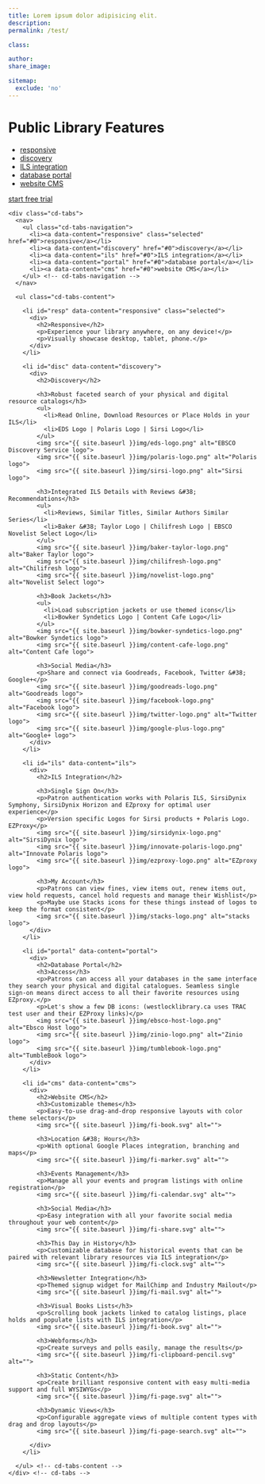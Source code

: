 ```yaml
---
title: Lorem ipsum dolor adipisicing elit.
description:
permalink: /test/

class:

author:
share_image:

sitemap:
  exclude: 'no'
---
```





<div class="page--full">
  <div class="page--half public">
    <div class="section--content">
      <h1>Public Library Features</h1>
      <ul class="list-double">
        <li><a href="#resp">responsive</a></li>
        <li><a href="#disc">discovery</a></li>
        <li><a href="#ils">ILS integration</a></li>
        <li><a href="#portal">database portal</a></li>
        <li><a href="#cms">website CMS</a></li>
      </ul>
      <p><a href="/free-trial/" class="btn" data-type="page-transition">start free trial</a></p>
    </div> <!-- .section-content -->

  </div> <!-- .page-half -->

  <div class="page--half">

    <div class="cd-tabs">
      <nav>
        <ul class="cd-tabs-navigation">
          <li><a data-content="responsive" class="selected" href="#0">responsive</a></li>
          <li><a data-content="discovery" href="#0">discovery</a></li>
          <li><a data-content="ils" href="#0">ILS integration</a></li>
          <li><a data-content="portal" href="#0">database portal</a></li>
          <li><a data-content="cms" href="#0">website CMS</a></li>
        </ul> <!-- cd-tabs-navigation -->
      </nav>

      <ul class="cd-tabs-content">

        <li id="resp" data-content="responsive" class="selected">
          <div>
            <h2>Responsive</h2>
            <p>Experience your library anywhere, on any device!</p>
            <p>Visually showcase desktop, tablet, phone.</p>
          </div>
        </li>

        <li id="disc" data-content="discovery">
          <div>
            <h2>Discovery</h2>

            <h3>Robust faceted search of your physical and digital resource catalogs</h3>
            <ul>
              <li>Read Online, Download Resources or Place Holds in your ILS</li>
              <li>EDS Logo | Polaris Logo | Sirsi Logo</li>
            </ul>
            <img src="{{ site.baseurl }}img/eds-logo.png" alt="EBSCO Discovery Service logo">
            <img src="{{ site.baseurl }}img/polaris-logo.png" alt="Polaris logo">
            <img src="{{ site.baseurl }}img/sirsi-logo.png" alt="Sirsi logo">

            <h3>Integrated ILS Details with Reviews &#38; Recommendations</h3>
            <ul>
              <li>Reviews, Similar Titles, Similar Authors Similar Series</li>
              <li>Baker &#38; Taylor Logo | Chilifresh Logo | EBSCO Novelist Select Logo</li>
            </ul>
            <img src="{{ site.baseurl }}img/baker-taylor-logo.png" alt="Baker Taylor logo">
            <img src="{{ site.baseurl }}img/chilifresh-logo.png" alt="Chilifresh logo">
            <img src="{{ site.baseurl }}img/novelist-logo.png" alt="Novelist Select logo">

            <h3>Book Jackets</h3>
            <ul>
              <li>Load subscription jackets or use themed icons</li>
              <li>Bowker Syndetics Logo | Content Cafe Logo</li>
            </ul>
            <img src="{{ site.baseurl }}img/bowker-syndetics-logo.png" alt="Bowker Syndetics logo">
            <img src="{{ site.baseurl }}img/content-cafe-logo.png" alt="Content Cafe logo">

            <h3>Social Media</h3>
            <p>Share and connect via Goodreads, Facebook, Twitter &#38; Google+</p>
            <img src="{{ site.baseurl }}img/goodreads-logo.png" alt="Goodreads logo">
            <img src="{{ site.baseurl }}img/facebook-logo.png" alt="Facebook logo">
            <img src="{{ site.baseurl }}img/twitter-logo.png" alt="Twitter logo">
            <img src="{{ site.baseurl }}img/google-plus-logo.png" alt="Google+ logo">
          </div>
        </li>

        <li id="ils" data-content="ils">
          <div>
            <h2>ILS Integration</h2>

            <h3>Single Sign On</h3>
            <p>Patron authentication works with Polaris ILS, SirsiDynix Symphony, SirsiDynix Horizon and EZproxy for optimal user experience</p>
            <p>Version specific Logos for Sirsi products + Polaris Logo. EZProxy</p>
            <img src="{{ site.baseurl }}img/sirsidynix-logo.png" alt="SirsiDynix logo">
            <img src="{{ site.baseurl }}img/innovate-polaris-logo.png" alt="Innovate Polaris logo">
            <img src="{{ site.baseurl }}img/ezproxy-logo.png" alt="EZproxy logo">

            <h3>My Account</h3>
            <p>Patrons can view fines, view items out, renew items out, view hold requests, cancel hold requests and manage their Wishlist</p>
            <p>Maybe use Stacks icons for these things instead of logos to keep the format consistent</p>
            <img src="{{ site.baseurl }}img/stacks-logo.png" alt="stacks logo">
          </div>
        </li>

        <li id="portal" data-content="portal">
          <div>
            <h2>Database Portal</h2>
            <h3>Access</h3>
            <p>Patrons can access all your databases in the same interface they search your physical and digital catalogues. Seamless single sign-on means direct access to all their favorite resources using EZproxy.</p>
            <p>Let's show a few DB icons: (westlocklibrary.ca uses TRAC test user and their EZProxy links)</p>
            <img src="{{ site.baseurl }}img/ebsco-host-logo.png" alt="Ebsco Host logo">
            <img src="{{ site.baseurl }}img/zinio-logo.png" alt="Zinio logo">
            <img src="{{ site.baseurl }}img/tumblebook-logo.png" alt="TumbleBook logo">
          </div>
        </li>

        <li id="cms" data-content="cms">
          <div>
            <h2>Website CMS</h2>
            <h3>Customizable themes</h3>
            <p>Easy-to-use drag-and-drop responsive layouts with color theme selectors</p>
            <img src="{{ site.baseurl }}img/fi-book.svg" alt="">

            <h3>Location &#38; Hours</h3>
            <p>With optional Google Places integration, branching and maps</p>
            <img src="{{ site.baseurl }}img/fi-marker.svg" alt="">

            <h3>Events Management</h3>
            <p>Manage all your events and program listings with online registration</p>
            <img src="{{ site.baseurl }}img/fi-calendar.svg" alt="">

            <h3>Social Media</h3>
            <p>Easy integration with all your favorite social media throughout your web content</p>
            <img src="{{ site.baseurl }}img/fi-share.svg" alt="">

            <h3>This Day in History</h3>
            <p>Customizable database for historical events that can be paired with relevant library resources via ILS integration</p>
            <img src="{{ site.baseurl }}img/fi-clock.svg" alt="">

            <h3>Newsletter Integration</h3>
            <p>Themed signup widget for MailChimp and Industry Mailout</p>
            <img src="{{ site.baseurl }}img/fi-mail.svg" alt="">

            <h3>Visual Books Lists</h3>
            <p>Scrolling book jackets linked to catalog listings, place holds and populate lists with ILS integration</p>
            <img src="{{ site.baseurl }}img/fi-book.svg" alt="">

            <h3>Webforms</h3>
            <p>Create surveys and polls easily, manage the results</p>
            <img src="{{ site.baseurl }}img/fi-clipboard-pencil.svg" alt="">

            <h3>Static Content</h3>
            <p>Create brilliant responsive content with easy multi-media support and full WYSIWYGs</p>
            <img src="{{ site.baseurl }}img/fi-page.svg" alt="">

            <h3>Dynamic Views</h3>
            <p>Configurable aggregate views of multiple content types with drag and drop layouts</p>
            <img src="{{ site.baseurl }}img/fi-page-search.svg" alt="">

          </div>
        </li>

      </ul> <!-- cd-tabs-content -->
    </div> <!-- cd-tabs -->


  </div> <!-- .page-half -->
</div> <!-- .page-full -->










